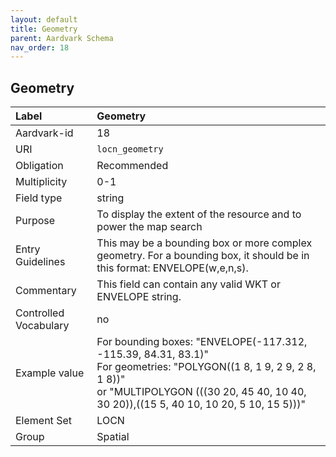 ```yaml
---
layout: default
title: Geometry
parent: Aardvark Schema
nav_order: 18
---
```


## Geometry

| Label                 | Geometry                                                                                                        |
|:----------------------|:-------------------------------------------------------------------------------------------------------------------------|
| Aardvark-id           | 18                                                                                                                       |
| URI                   | `locn_geometry`                                                                                                          |
| Obligation            | Recommended                                                                                                              |
| Multiplicity          | 0-1                                                                                                                      |
| Field type            | string                                                                                                                   |
| Purpose               | To display the extent of the resource and to power the map search                                                        |
| Entry Guidelines      | This may be a bounding box or more complex geometry. For a bounding box, it should be in this format: ENVELOPE(w,e,n,s). |
| Commentary            | This field can contain any valid WKT or ENVELOPE string.                                                                 |
| Controlled Vocabulary | no                                                                                                                       |
| Example value         | For bounding boxes: "ENVELOPE(-117.312, -115.39, 84.31, 83.1)"<br>For geometries: "POLYGON((1 8, 1 9, 2 9, 2 8, 1 8))"<br>or "MULTIPOLYGON (((30 20, 45 40, 10 40, 30 20)),((15 5, 40 10, 10 20, 5 10, 15 5)))"  |
| Element Set           | LOCN                                                                                                              |
| Group                 | Spatial                                                                                                                  |
